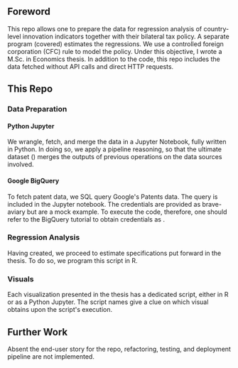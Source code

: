 ## Foreword

This repo allows one to prepare the data for regression analysis of country-level innovation indicators together with their bilateral tax policy. A separate program (covered) estimates the regressions. We use a controlled foreign corporation (CFC) rule to model the policy. Under this objective, I wrote a M.Sc. in Economics thesis. In addition to the code, this repo includes the data fetched without API calls and direct HTTP requests.

## This Repo

### Data Preparation

#### Python Jupyter
We wrangle, fetch, and merge the data in a Jupyter Notebook, fully written in Python. In doing so, we apply a pipeline reasoning, so that the ultimate dataset () merges the outputs of previous operations on the data sources involved.


#### Google BigQuery
To fetch patent data, we SQL query Google's Patents data. The query is included in the Jupyter notebook. The credentials are provided as brave-aviary but are a mock example. To execute the code, therefore, one should refer to the BigQuery tutorial to obtain credentials as .


### Regression Analysis
Having created, we proceed to estimate specifications put forward in the thesis. To do so, we program this script in R.


### Visuals

Each visualization presented in the thesis has a dedicated script, either in R or as a Python Jupyter. The script names give a clue on which visual obtains upon the script's execution.

## Further Work
Absent the end-user story for the repo, refactoring, testing, and deployment pipeline are not implemented.

